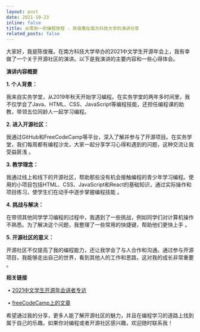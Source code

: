 ```yaml
---
layout: post
date: 2021-10-23
inline: false
title: 从零到一的编程旅程 - 陈俊雁在南方科技大学的演讲分享
related_posts: false
---
```


大家好，我是陈俊雁。在南方科技大学举办的2021中文学生开源年会上，我有幸做了一个关于开源社区的演讲。以下是我演讲的主要内容和一些心得体会。



**演讲内容概要**



**1. 个人背景：**

我来自实务学堂，从2019年秋天开始学习编程。在实务学堂的两年多时间里，我不仅学会了Java、HTML、CSS、JavaScript等编程技能，还担任编程课的助教，带领五位同龄人一起学习编程。



**2. 进入开源社区：**

我通过GitHub和FreeCodeCamp等平台，深入了解并参与了开源项目。在实务学堂，我们每周都有编程沙龙，大家一起分享学习心得和遇到的问题，这种交流让我受益匪浅 。



**3. 教学理念：**

我通过线上和线下的开源社区，帮助那些没有机会接触编程的青少年学习编程。使用的小项目包括HTML、CSS、JavaScript和React的基础知识，通过实际操作和项目练习，使学生们在动手中逐步掌握编程技能 。



**4. 挑战与解决：**

在带领其他同学学习编程的过程中，我遇到了一些挑战，例如同学们对计算机操作不熟悉。为了解决这个问题，我整理了一些常用的快捷键，帮助他们更快上手 。



**5. 开源社区的意义：**

开源社区不仅提高了我的编程能力，还让我学会了与人合作和沟通。通过参与开源项目，我能够走出自己的世界，看到其他人的工作和思路，这对我的成长非常重要 。



**相关链接**

​	•	[2021中文学生开源年会讲者专访](https://sosconf.org/2021zh/speakers) 

​	•	[freeCodeCamp上的文章](https://www.freecodecamp.org/chinese/news/how-i-learn-to-code-within-online-and-offline-open-source-community/) 



希望通过我的分享，更多人能了解开源社区的魅力，并且在编程学习的道路上找到属于自己的乐趣。如果你对编程或者开源社区感兴趣，欢迎随时联系我！
